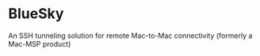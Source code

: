 # BlueSky
An SSH tunneling solution for remote Mac-to-Mac connectivity (formerly a Mac-MSP product)
